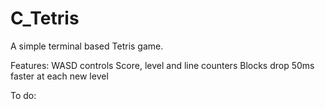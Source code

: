 # C_Tetris
A simple terminal based Tetris game.

Features:
  WASD controls
  Score, level and line counters
  Blocks drop 50ms faster at each new level
  
To do:
  

